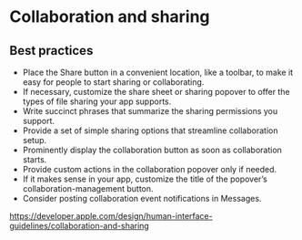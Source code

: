 # Collaboration and sharing
## Best practices
- Place the Share button in a convenient location, like a toolbar, to make it easy for people to start sharing or collaborating.
- If necessary, customize the share sheet or sharing popover to offer the types of file sharing your app supports.
- Write succinct phrases that summarize the sharing permissions you support.
- Provide a set of simple sharing options that streamline collaboration setup.
- Prominently display the collaboration button as soon as collaboration starts.
- Provide custom actions in the collaboration popover only if needed.
- If it makes sense in your app, customize the title of the popover’s collaboration-management button.
- Consider posting collaboration event notifications in Messages.

https://developer.apple.com/design/human-interface-guidelines/collaboration-and-sharing
